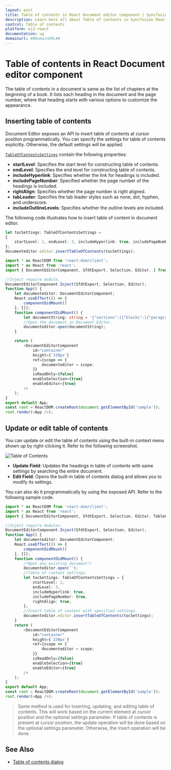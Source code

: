 ```yaml
---
layout: post
title: Table of contents in React Document editor component | Syncfusion
description: Learn here all about Table of contents in Syncfusion React Document editor component of Syncfusion Essential JS 2 and more.
control: Table of contents 
platform: ej2-react
documentation: ug
domainurl: ##DomainURL##
---
```


# Table of contents in React Document editor component

The table of contents in a document is same as the list of chapters at the beginning of a book. It lists each heading in the document and the page number, where that heading starts with various options to customize the appearance.

## Inserting table of contents

Document Editor exposes an API to insert table of contents at cursor position programmatically. You can specify the settings for table of contents explicitly. Otherwise, the default settings will be applied.

[`TableOfContentsSettings`](https://ej2.syncfusion.com/react/documentation/api/document-editor/tableOfContentsSettings/) contain the following properties:
* **startLevel**: Specifies the start level for constructing table of contents.
* **endLevel**: Specifies the end level for constructing table of contents.
* **includeHyperlink**: Specifies whether the link for headings is included.
* **includePageNumber**: Specified whether the page number of the headings is included.
* **rightAlign**: Specifies whether the page number is right aligned.
* **tabLeader**: Specifies the tab leader styles such as none, dot, hyphen, and underscore.
* **includeOutlineLevels**: Specifies whether the outline levels are included.

The following code illustrates how to insert table of content in document editor.

```ts
let tocSettings: TableOfContentsSettings =
{
    startLevel: 1, endLevel: 3, includeHyperlink: true, includePageNumber: true, rightAlign: true
};
documenteditor.editor.insertTableOfContents(tocSettings);
```

```ts
import * as ReactDOM from 'react-dom/client';
import * as React from 'react';
import { DocumentEditorComponent, SfdtExport, Selection, Editor, } from '@syncfusion/ej2-react-documenteditor';

//Inject require module.
DocumentEditorComponent.Inject(SfdtExport, Selection, Editor);
function App() {
    let documenteditor: DocumentEditorComponent;
    React.useEffect(() => {
        componentDidMount()
    }, []);
    function componentDidMount() {
        let documentString: string = '{"sections":[{"blocks":[{"paragraphFormat":{"styleName":"Heading 1"},"inlines":[{"text":"Headin"},{"name":"_GoBack","bookmarkType":0},{"name":"_GoBack","bookmarkType":1},{"text":"g1"}]},{"paragraphFormat":{"styleName":"Heading 2"},"inlines":[{"text":"Heading2"}]},{"paragraphFormat":{"styleName":"Heading 3"},"inlines":[{"text":"Heading3"}]},{"paragraphFormat":{"styleName":"Heading 4"},"inlines":[{"text":"Heading4"}]},{"paragraphFormat":{"styleName":"Heading 5"},"inlines":[{"text":"Heading5"}]},{"paragraphFormat":{"styleName":"Heading 6"},"inlines":[{"text":"Heading6"}]},{"paragraphFormat":{"styleName":"Normal"},"inlines":[{"text":"Normal"}]}],"headersFooters":{},"sectionFormat":{"headerDistance":36.0,"footerDistance":36.0,"pageWidth":612.0,"pageHeight":792.0,"leftMargin":72.0,"rightMargin":72.0,"topMargin":72.0,"bottomMargin":72.0,"differentFirstPage":false,"differentOddAndEvenPages":false}}],"characterFormat":{"fontSize":11.0,"fontFamily":"Calibri"},"paragraphFormat":{"afterSpacing":8.0,"lineSpacing":1.0791666507720947,"lineSpacingType":"Multiple"},"background":{"color":"#FFFFFFFF"},"styles":[{"type":"Paragraph","name":"Normal","next":"Normal"},{"type":"Paragraph","name":"Heading 1","basedOn":"Normal","next":"Normal","link":"Heading 1 Char","characterFormat":{"fontSize":16.0,"fontFamily":"Calibri Light","fontColor":"#2F5496FF"},"paragraphFormat":{"beforeSpacing":12.0,"afterSpacing":0.0,"outlineLevel":"Level1"}},{"type":"Paragraph","name":"Heading 2","basedOn":"Normal","next":"Normal","link":"Heading 2 Char","characterFormat":{"fontSize":13.0,"fontFamily":"Calibri Light","fontColor":"#2F5496FF"},"paragraphFormat":{"beforeSpacing":2.0,"afterSpacing":0.0,"outlineLevel":"Level2"}},{"type":"Paragraph","name":"Heading 3","basedOn":"Normal","next":"Normal","link":"Heading 3 Char","characterFormat":{"fontSize":12.0,"fontFamily":"Calibri Light","fontColor":"#1F3763FF"},"paragraphFormat":{"beforeSpacing":2.0,"afterSpacing":0.0,"outlineLevel":"Level3"}},{"type":"Paragraph","name":"Heading 4","basedOn":"Normal","next":"Normal","link":"Heading 4 Char","characterFormat":{"italic":true,"fontFamily":"Calibri Light","fontColor":"#2F5496FF"},"paragraphFormat":{"beforeSpacing":2.0,"afterSpacing":0.0,"outlineLevel":"Level4"}},{"type":"Paragraph","name":"Heading 5","basedOn":"Normal","next":"Normal","link":"Heading 5 Char","characterFormat":{"fontFamily":"Calibri Light","fontColor":"#2F5496FF"},"paragraphFormat":{"beforeSpacing":2.0,"afterSpacing":0.0,"outlineLevel":"Level5"}},{"type":"Paragraph","name":"Heading 6","basedOn":"Normal","next":"Normal","link":"Heading 6 Char","characterFormat":{"fontFamily":"Calibri Light","fontColor":"#1F3763FF"},"paragraphFormat":{"beforeSpacing":2.0,"afterSpacing":0.0,"outlineLevel":"Level6"}},{"type":"Character","name":"Default Paragraph Font"},{"type":"Character","name":"Heading 1 Char","basedOn":"Default Paragraph Font","characterFormat":{"fontSize":16.0,"fontFamily":"Calibri Light","fontColor":"#2F5496FF"}},{"type":"Character","name":"Heading 2 Char","basedOn":"Default Paragraph Font","characterFormat":{"fontSize":13.0,"fontFamily":"Calibri Light","fontColor":"#2F5496FF"}},{"type":"Character","name":"Heading 3 Char","basedOn":"Default Paragraph Font","characterFormat":{"fontSize":12.0,"fontFamily":"Calibri Light","fontColor":"#1F3763FF"}},{"type":"Character","name":"Heading 4 Char","basedOn":"Default Paragraph Font","characterFormat":{"italic":true,"fontFamily":"Calibri Light","fontColor":"#2F5496FF"}},{"type":"Character","name":"Heading 5 Char","basedOn":"Default Paragraph Font","characterFormat":{"fontFamily":"Calibri Light","fontColor":"#2F5496FF"}},{"type":"Character","name":"Heading 6 Char","basedOn":"Default Paragraph Font","characterFormat":{"fontFamily":"Calibri Light","fontColor":"#1F3763FF"}}]}';
        //Open the document in Document Editor.
        documenteditor.open(documentString);
    }

    return (
        <DocumentEditorComponent
            id="container"
            height={'330px'}
            ref={scope => {
                documenteditor = scope;
            }}
            isReadOnly={false}
            enableSelection={true}
            enableEditor={true}
        />
    );
}
export default App;
const root = ReactDOM.createRoot(document.getElementById('sample'));
root.render(<App />);

```

## Update or edit table of contents

You can update or edit the table of contents using the built-in context menu shown up by right-clicking it. Refer to the following screenshot.

![Table of Contents](images/table-of-contents.png)

* **Update Field**: Updates the headings in table of contents with same settings by searching the entire document.
* **Edit Field**: Opens the built-in table of contents dialog and allows you to modify its settings.

You can also do it programmatically by using the exposed API. Refer to the following sample code.


```ts
import * as ReactDOM from 'react-dom/client';
import * as React from 'react';
import { DocumentEditorComponent, SfdtExport, Selection, Editor, TableOfContentsSettings, } from '@syncfusion/ej2-react-documenteditor';

//Inject require modules.
DocumentEditorComponent.Inject(SfdtExport, Selection, Editor);
function App() {
    let documenteditor: DocumentEditorComponent;
    React.useEffect(() => {
        componentDidMount()
    }, []);
    function componentDidMount() {
        /*Open any existing document*/
        documenteditor.open('');
        //Table of content settings.
        let tocSettings: TableOfContentsSettings = {
            startLevel: 1,
            endLevel: 3,
            includeHyperlink: true,
            includePageNumber: true,
            rightAlign: true,
        };
        //Insert table of content with specified settings.
        documenteditor.editor.insertTableOfContents(tocSettings);
    }
    return (
        <DocumentEditorComponent
            id="container"
            height={'330px'}
            ref={scope => {
                documenteditor = scope;
            }}
            isReadOnly={false}
            enableSelection={true}
            enableEditor={true}
        />
    );
}
export default App;
const root = ReactDOM.createRoot(document.getElementById('sample'));
root.render(<App />);

```

>Same method is used for inserting, updating, and editing table of contents. This will work based on the current element at cursor position and the optional settings parameter. If table of contents is present at cursor position, the update operation will be done based on the optional settings parameter. Otherwise, the insert operation will be done.

## See Also

* [Table of contents dialog](../document-editor/dialog#table-of-contents-dialog)
